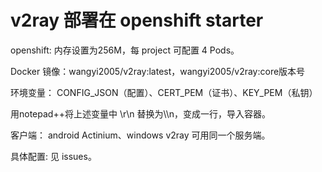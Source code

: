 # v2ray 部署在 openshift starter
 
 
 
openshift: 内存设置为256M，每 project 可配置 4 Pods。

Docker 镜像：wangyi2005/v2ray:latest，wangyi2005/v2ray:core版本号

环境变量： CONFIG_JSON（配置）、CERT_PEM（证书）、KEY_PEM（私钥）

用notepad++将上述变量中 \r\n 替换为\\\n，变成一行，导入容器。

客户端： android Actinium、windows v2ray 可用同一个服务端。

具体配置: 见 issues。
